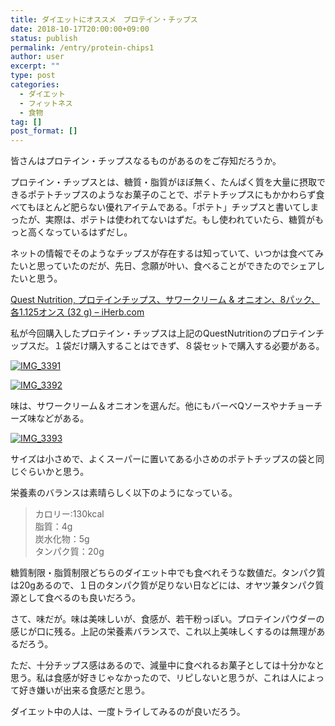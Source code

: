 ```yaml
---
title: ダイエットにオススメ　プロテイン・チップス
date: 2018-10-17T20:00:00+09:00
status: publish
permalink: /entry/protein-chips1
author: user
excerpt: ""
type: post
categories:
  - ダイエット
  - フィットネス
  - 食物
tag: []
post_format: []
---
```


皆さんはプロテイン・チップスなるものがあるのをご存知だろうか。

プロテイン・チップスとは、糖質・脂質がほぼ無く、たんぱく質を大量に摂取できるポテトチップスのようなお菓子のことで、ポテトチップスにもかかわらず食べてもほとんど肥らない優れアイテムである。「ポテト」チップスと書いてしまったが、実際は、ポテトは使われてないはずだ。もし使われていたら、糖質がもっと高くなっているはずだし。

ネットの情報でそのようなチップスが存在するは知っていて、いつかは食べてみたいと思っていたのだが、先日、念願が叶い、食べることができたのでシェアしたいと思う。

[Quest Nutrition, プロテインチップス、サワークリーム &amp; オニオン、8パック、各1.125オンス (32 g) – iHerb.com](https://jp.iherb.com/pr/Quest-Nutrition-Protein-Chips-Sour-Cream-Onion-8-Pack-1-125-oz-32-g-Each/81542?rcode=LHT685)

私が今回購入したプロテイン・チップスは上記のQuestNutritionのプロテインチップスだ。１袋だけ購入することはできず、８袋セットで購入する必要がある。

[![IMG_3391](https://farm2.staticflickr.com/1975/45329205892_5f36ccf718.jpg)](https://www.flickr.com/photos/158508896@N03/45329205892/ "IMG_3391 by psypanica, on Flickr")<script async="" charset="utf-8" src="https://embedr.flickr.com/assets/client-code.js"></script>

[![IMG_3392](https://farm2.staticflickr.com/1921/31504570408_7e5d4dd85e.jpg)](https://www.flickr.com/photos/158508896@N03/31504570408/ "IMG_3392 by psypanica, on Flickr")<script async="" charset="utf-8" src="https://embedr.flickr.com/assets/client-code.js"></script>

味は、サワークリーム＆オニオンを選んだ。他にもバーベQソースやナチョーチーズ味などがある。

[![IMG_3393](https://farm2.staticflickr.com/1906/43563247890_a7cdfa06df.jpg)](https://www.flickr.com/photos/158508896@N03/43563247890/ "IMG_3393 by psypanica, on Flickr")<script async="" charset="utf-8" src="https://embedr.flickr.com/assets/client-code.js"></script>

サイズは小さめで、よくスーパーに置いてある小さめのポテトチップスの袋と同じぐらいかと思う。

栄養素のバランスは素晴らしく以下のようになっている。

> カロリー:130kcal  
> 脂質：4g  
> 炭水化物：5g  
> タンパク質：20g

糖質制限・脂質制限どちらのダイエット中でも食べれそうな数値だ。タンパク質は20gあるので、１日のタンパク質が足りない日などには、オヤツ兼タンパク質源として食べるのも良いだろう。

さて、味だが。味は美味しいが、食感が、若干粉っぽい。プロテインパウダーの感じが口に残る。上記の栄養素バランスで、これ以上美味しくするのは無理があるだろう。

ただ、十分チップス感はあるので、減量中に食べれるお菓子としては十分かなと思う。私は食感が好きじゃなかったので、リピしないと思うが、これは人によって好き嫌いが出来る食感だと思う。

ダイエット中の人は、一度トライしてみるのが良いだろう。
